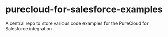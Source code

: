 # purecloud-for-salesforce-examples
A central repo to store various code examples for the PureCloud for Salesforce integration
